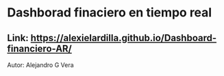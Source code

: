 # Dashborad finaciero en tiempo real

## Link: https://alexielardilla.github.io/Dashboard-financiero-AR/

Autor: Alejandro G Vera
